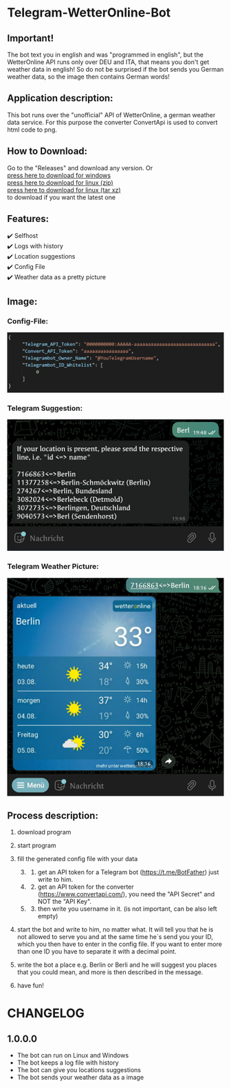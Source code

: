 ﻿# Telegram-WetterOnline-Bot

## Important!
The bot text you in english and was "programmed in english", but the WetterOnline API runs only over DEU and ITA, that means you don't get weather data in english! So do not be surprised if the bot sends you German weather data, so the image then contains German words!

## Application description:

This bot runs over the "unofficial" API of WetterOnline, a german weather data service. For this purpose the converter ConvertApi is used to convert html code to png.


## How to Download:

Go to the "Releases" and download any version.
Or <br/>
[press here to download for windows](https://github.com/Schecher1/Telegram_WetterOnline_Bot/releases/download/Telegram-WetterOnline-Bot-Vers-1.0.0.0/Telegram_WetterOnline_Bot-WindowsX64.zip) <br/>
[press here to download for linux (zip)](https://github.com/Schecher1/Telegram_WetterOnline_Bot/releases/download/Telegram-WetterOnline-Bot-Vers-1.0.0.0/Telegram_WetterOnline_Bot-LinuxX64.zip)<br/>
[press here to download for linux (tar xz)](https://github.com/Schecher1/Telegram_WetterOnline_Bot/releases/download/Telegram-WetterOnline-Bot-Vers-1.0.0.0/Telegram_WetterOnline_Bot-LinuxX64.tar.xz)<br/>
to download if you want the latest one


## Features:

✔️ Selfhost<br/>
✔️ Logs with history<br/>
✔️ Location suggestions<br/>
✔️ Config File<br/>
✔️ Weather data as a pretty picture<br/>

## Image:
### Config-File:
![Config-File](IMAGES/Version%201.0.0.0/ConfigFile.PNG)

### Telegram Suggestion:
![Telegram-Suggestion](IMAGES/Version%201.0.0.0/TelegramSuggestion.png)

### Telegram Weather Picture:
![Telegram-Weather-Picture](IMAGES/Version%201.0.0.0/TelegramWeatherPicture.png)


## Process description:

1. download program

2. start program

3. fill the generated config file with your data 

     3. 1. get an API token for a Telegram bot (https://t.me/BotFather) just write to him.

     3. 2. get an API token for the converter (https://www.convertapi.com/), you need the "API Secret" and NOT the "API Key".

     3. 3. then write you username in it. (is not important, can be also left empty)

4. start the bot and write to him, no matter what. It will tell you that he is not allowed to serve you and at the same time he´s send you your ID, which you then have to enter in the config file. If you want to enter more than one ID you have to separate it with a decimal point.

5. write the bot a place e.g. Berlin or Berli and he will suggest you places that you could mean, and more is then described in the message.

6. have fun!


# CHANGELOG

## 1.0.0.0
- The bot can run on Linux and Windows<br/>
- The bot keeps a log file with history<br/>
- The bot can give you locations suggestions<br/>
- The bot sends your weather data as a image<br/>
